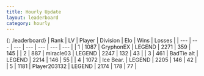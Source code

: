 ```yaml
---
title: Hourly Update
layout: leaderboard
category: hourly
---
```


{: .leaderboard}
| Rank | LV | Player | Division | Elo | Wins | Losses |
| --- | --- | --- | --- | --- | --- | --- |
| <span data-change="0">1</span> | 1087 | <span title="ID: 315148">GryphonEX</span> | LEGEND | <span data-change="-18">2271</span> | <span data-change="2">359</span> | <span data-change="2">145</span> |
| <span data-change="0">2</span> | 887 | <span title="ID: 416373">miracle03</span> | LEGEND | <span data-change="0">2247</span> | <span data-change="0">132</span> | <span data-change="0">43</span> |
| <span data-change="0">3</span> | 461 | <span title="ID: 382502">BadTie alt</span> | LEGEND | <span data-change="0">2214</span> | <span data-change="0">146</span> | <span data-change="0">55</span> |
| <span data-change="0">4</span> | 1072 | <span title="ID: 417840">Ice Bear.</span> | LEGEND | <span data-change="0">2205</span> | <span data-change="0">146</span> | <span data-change="0">42</span> |
| <span data-change="7">5</span> | 1181 | <span title="ID: 203132">Player203132</span> | LEGEND | <span data-change="40">2174</span> | <span data-change="4">178</span> | <span data-change="0">77</span> |